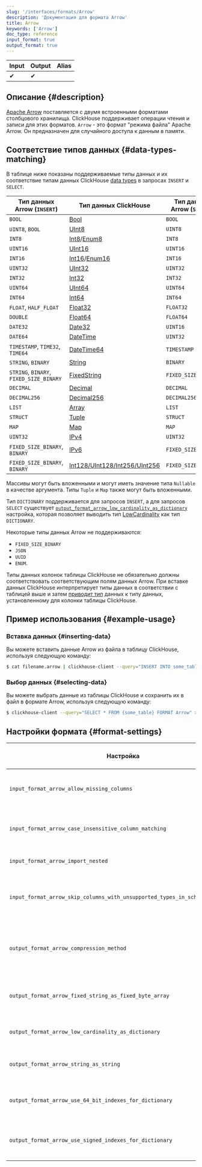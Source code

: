 ```yaml
---
slug: '/interfaces/formats/Arrow'
description: 'Документация для формата Arrow'
title: Arrow
keywords: ['Arrow']
doc_type: reference
input_format: true
output_format: true
---
```

| Input | Output | Alias |
|-------|--------|-------|
| ✔     | ✔      |       |

## Описание {#description}

[Apache Arrow](https://arrow.apache.org/) поставляется с двумя встроенными форматами столбцового хранилища. ClickHouse поддерживает операции чтения и записи для этих форматов. 
`Arrow` - это формат "режима файла" Apache Arrow. Он предназначен для случайного доступа к данным в памяти.

## Соответствие типов данных {#data-types-matching}

В таблице ниже показаны поддерживаемые типы данных и их соответствие типам данных ClickHouse [data types](/sql-reference/data-types/index.md) в запросах `INSERT` и `SELECT`.

| Тип данных Arrow (`INSERT`)              | Тип данных ClickHouse                                                                                       | Тип данных Arrow (`SELECT`) |
|-----------------------------------------|------------------------------------------------------------------------------------------------------------|----------------------------|
| `BOOL`                                  | [Bool](/sql-reference/data-types/boolean.md)                                                       | `BOOL`                     |
| `UINT8`, `BOOL`                         | [UInt8](/sql-reference/data-types/int-uint.md)                                                     | `UINT8`                    |
| `INT8`                                  | [Int8](/sql-reference/data-types/int-uint.md)/[Enum8](/sql-reference/data-types/enum.md)   | `INT8`                     |
| `UINT16`                                | [UInt16](/sql-reference/data-types/int-uint.md)                                                    | `UINT16`                   |
| `INT16`                                 | [Int16](/sql-reference/data-types/int-uint.md)/[Enum16](/sql-reference/data-types/enum.md) | `INT16`                    |
| `UINT32`                                | [UInt32](/sql-reference/data-types/int-uint.md)                                                    | `UINT32`                   |
| `INT32`                                 | [Int32](/sql-reference/data-types/int-uint.md)                                                     | `INT32`                    |
| `UINT64`                                | [UInt64](/sql-reference/data-types/int-uint.md)                                                    | `UINT64`                   |
| `INT64`                                 | [Int64](/sql-reference/data-types/int-uint.md)                                                     | `INT64`                    |
| `FLOAT`, `HALF_FLOAT`                   | [Float32](/sql-reference/data-types/float.md)                                                      | `FLOAT32`                  |
| `DOUBLE`                                | [Float64](/sql-reference/data-types/float.md)                                                      | `FLOAT64`                  |
| `DATE32`                                | [Date32](/sql-reference/data-types/date32.md)                                                      | `UINT16`                   |
| `DATE64`                                | [DateTime](/sql-reference/data-types/datetime.md)                                                  | `UINT32`                   |
| `TIMESTAMP`, `TIME32`, `TIME64`         | [DateTime64](/sql-reference/data-types/datetime64.md)                                              | `TIMESTAMP`                |
| `STRING`, `BINARY`                      | [String](/sql-reference/data-types/string.md)                                                      | `BINARY`                   |
| `STRING`, `BINARY`, `FIXED_SIZE_BINARY` | [FixedString](/sql-reference/data-types/fixedstring.md)                                            | `FIXED_SIZE_BINARY`        |
| `DECIMAL`                               | [Decimal](/sql-reference/data-types/decimal.md)                                                    | `DECIMAL`                  |
| `DECIMAL256`                            | [Decimal256](/sql-reference/data-types/decimal.md)                                                 | `DECIMAL256`               |
| `LIST`                                  | [Array](/sql-reference/data-types/array.md)                                                        | `LIST`                     |
| `STRUCT`                                | [Tuple](/sql-reference/data-types/tuple.md)                                                        | `STRUCT`                   |
| `MAP`                                   | [Map](/sql-reference/data-types/map.md)                                                            | `MAP`                      |
| `UINT32`                                | [IPv4](/sql-reference/data-types/ipv4.md)                                                          | `UINT32`                   |
| `FIXED_SIZE_BINARY`, `BINARY`           | [IPv6](/sql-reference/data-types/ipv6.md)                                                          | `FIXED_SIZE_BINARY`        |
| `FIXED_SIZE_BINARY`, `BINARY`           | [Int128/UInt128/Int256/UInt256](/sql-reference/data-types/int-uint.md)                             | `FIXED_SIZE_BINARY`        |

Массивы могут быть вложенными и могут иметь значение типа `Nullable` в качестве аргумента. Типы `Tuple` и `Map` также могут быть вложенными.

Тип `DICTIONARY` поддерживается для запросов `INSERT`, а для запросов `SELECT` существует [`output_format_arrow_low_cardinality_as_dictionary`](/operations/settings/formats#output_format_arrow_low_cardinality_as_dictionary) настройка, которая позволяет выводить тип [LowCardinality](/sql-reference/data-types/lowcardinality.md) как тип `DICTIONARY`.

Некоторые типы данных Arrow не поддерживаются: 
- `FIXED_SIZE_BINARY`
- `JSON`
- `UUID`
- `ENUM`.

Типы данных колонок таблицы ClickHouse не обязательно должны соответствовать соответствующим полям данных Arrow. При вставке данных ClickHouse интерпретирует типы данных в соответствии с таблицей выше и затем [приводит тип](/sql-reference/functions/type-conversion-functions#cast) данных к типу данных, установленному для колонки таблицы ClickHouse.

## Пример использования {#example-usage}

### Вставка данных {#inserting-data}

Вы можете вставить данные Arrow из файла в таблицу ClickHouse, используя следующую команду:

```bash
$ cat filename.arrow | clickhouse-client --query="INSERT INTO some_table FORMAT Arrow"
```

### Выбор данных {#selecting-data}

Вы можете выбрать данные из таблицы ClickHouse и сохранить их в файл в формате Arrow, используя следующую команду:

```bash
$ clickhouse-client --query="SELECT * FROM {some_table} FORMAT Arrow" > {filename.arrow}
```

## Настройки формата {#format-settings}

| Настройка                                                                                                              | Описание                                                                                            | Значение по умолчанию |
|-------------------------------------------------------------------------------------------------------------------------|-----------------------------------------------------------------------------------------------------|-----------------------|
| `input_format_arrow_allow_missing_columns`                                                                              | Позволить отсутствующие колонки при чтении входных форматов Arrow                                   | `1`                   |
| `input_format_arrow_case_insensitive_column_matching`                                                                   | Игнорировать регистр при сопоставлении колонок Arrow с колонками CH.                               | `0`                   |
| `input_format_arrow_import_nested`                                                                                      | Устаревшая настройка, ничего не делает.                                                              | `0`                   |
| `input_format_arrow_skip_columns_with_unsupported_types_in_schema_inference`                                            | Пропускать колонки с неподдерживаемыми типами при выводе схемы для формата Arrow                     | `0`                   |
| `output_format_arrow_compression_method`                                                                                | Метод сжатия для формата вывода Arrow. Поддерживаемые кодеки: lz4_frame, zstd, none (несжатый)     | `lz4_frame`           |
| `output_format_arrow_fixed_string_as_fixed_byte_array`                                                                  | Использовать тип Arrow FIXED_SIZE_BINARY вместо Binary для колонок FixedString.                      | `1`                   |
| `output_format_arrow_low_cardinality_as_dictionary`                                                                     | Включить вывод LowCardinality типа как типа Dictionary Arrow                                       | `0`                   |
| `output_format_arrow_string_as_string`                                                                                  | Использовать тип Arrow String вместо Binary для колонок String                                       | `1`                   |
| `output_format_arrow_use_64_bit_indexes_for_dictionary`                                                                 | Всегда использовать 64-битные целые числа для индексов словаря в формате Arrow                       | `0`                   |
| `output_format_arrow_use_signed_indexes_for_dictionary`                                                                 | Использовать знаковые целые числа для индексов словаря в формате Arrow                              | `1`                   |